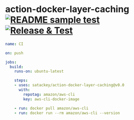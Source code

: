 # action-docker-layer-caching [![README sample test](https://github.com/satackey/action-docker-layer-caching/workflows/README%20sample%20test/badge.svg?event=push)](https://github.com/satackey/action-docker-layer-caching/actions?query=workflow%3A%22README+sample+test%22) [![Release & Test](https://github.com/satackey/action-docker-layer-caching/workflows/Release%20&%20Test/badge.svg)](https://github.com/satackey/action-docker-layer-caching/actions?query=workflow%3A%22Release+%26+Test%22)

```yaml
name: CI

on: push

jobs:
  build:
    runs-on: ubuntu-latest

    steps:
    - uses: satackey/action-docker-layer-caching@v0.0
      with:
        repotag: amazon/aws-cli
        key: aws-cli-docker-image

    - run: docker pull amazon/aws-cli
    - run: docker run --rm amazon/aws-cli --version
```
